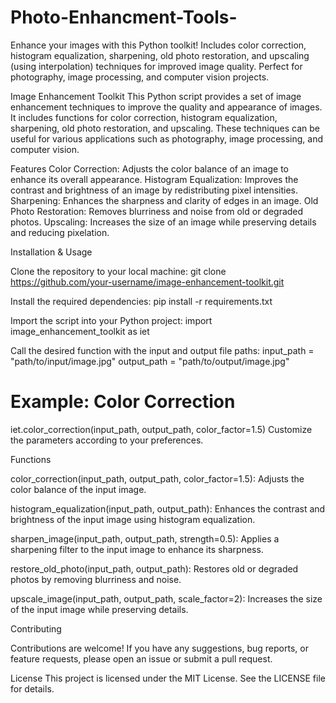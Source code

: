 # Photo-Enhancment-Tools-
 Enhance your images with this Python toolkit! Includes color correction, histogram equalization, sharpening, old photo restoration, and upscaling (using interpolation) techniques for improved image quality. Perfect for photography, image processing, and computer vision projects.




Image Enhancement Toolkit
This Python script provides a set of image enhancement techniques to improve the quality and appearance of images. It includes functions for color correction, histogram equalization, sharpening, old photo restoration, and upscaling. These techniques can be useful for various applications such as photography, image processing, and computer vision.

Features
Color Correction: Adjusts the color balance of an image to enhance its overall appearance.
Histogram Equalization: Improves the contrast and brightness of an image by redistributing pixel intensities.
Sharpening: Enhances the sharpness and clarity of edges in an image.
Old Photo Restoration: Removes blurriness and noise from old or degraded photos.
Upscaling: Increases the size of an image while preserving details and reducing pixelation.


Installation & Usage

Clone the repository to your local machine:
git clone https://github.com/your-username/image-enhancement-toolkit.git


Install the required dependencies:
pip install -r requirements.txt


Import the script into your Python project:
import image_enhancement_toolkit as iet


Call the desired function with the input and output file paths:
input_path = "path/to/input/image.jpg"
output_path = "path/to/output/image.jpg"


# Example: Color Correction
iet.color_correction(input_path, output_path, color_factor=1.5)
Customize the parameters according to your preferences.


Functions

color_correction(input_path, output_path, color_factor=1.5): Adjusts the color balance of the input image.

histogram_equalization(input_path, output_path): Enhances the contrast and brightness of the input image using histogram equalization.

sharpen_image(input_path, output_path, strength=0.5): Applies a sharpening filter to the input image to enhance its sharpness.

restore_old_photo(input_path, output_path): Restores old or degraded photos by removing blurriness and noise.

upscale_image(input_path, output_path, scale_factor=2): Increases the size of the input image while preserving details.



Contributing

Contributions are welcome! If you have any suggestions, bug reports, or feature requests, please open an issue or submit a pull request.

License
This project is licensed under the MIT License. See the LICENSE file for details.
